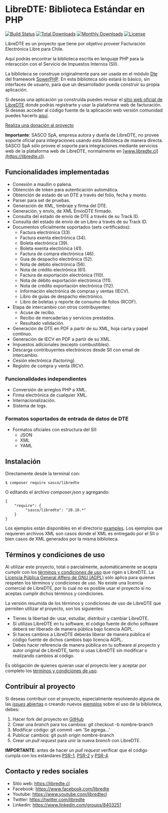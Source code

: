 LibreDTE: Biblioteca Estándar en PHP
====================================

[![Build Status](https://travis-ci.org/LibreDTE/libredte-lib.svg?branch=master)](https://travis-ci.org/LibreDTE/libredte-lib)
[![Total Downloads](https://poser.pugx.org/sasco/libredte/downloads)](https://packagist.org/packages/sasco/libredte)
[![Monthly Downloads](https://poser.pugx.org/sasco/libredte/d/monthly)](https://packagist.org/packages/sasco/libredte)
[![License](https://poser.pugx.org/sasco/libredte/license)](https://packagist.org/packages/sasco/libredte)

LibreDTE es un proyecto que tiene por objetivo proveer Facturación Electrónica
Libre para Chile.

Aquí podrás encontrar la biblioteca escrita en lenguaje PHP para la interacción
con el Servicio de Impuestos Internos (SII).

La biblioteca se construye originalmente para ser usada en el módulo
[Dte](https://github.com/LibreDTE/libredte-modulo-Dte) del framework
[SowerPHP](http://sowerphp.org). En esta biblioteca sólo estará lo básico, sin
interfaces de usuario, para que un desarrollador pueda construir su propia
aplicación.

Si deseas una aplicación ya construída puedes revisar el
[sitio web oficial de LibreDTE](https://libredte.cl) donde podrás registrarte y
usar la plataforma web de facturación. Si deseas acceder al código fuente de la
aplicación web versión comunidad puedes hacerlo
[aquí](https://github.com/LibreDTE/libredte-webapp).

[Realiza una donación al proyecto](https://facturacionlibre.cl/#donar)

**Importante**: SASCO SpA, empresa autora y dueña de LibreDTE, no provee soporte
oficial para integraciones usando esta Biblioteca de manera directa. SASCO SpA
sólo provee el soporte para integraciones mediante servicios web de la
plataforma web de LibreDTE, normalmente en [www.libredte.cl](https://libredte.cl).

Funcionalidades implementadas
-----------------------------

- Conexión a maullin o palena.
- Obtención de token para autenticación automática.
- Obtención de estado de un DTE a través del folio, fecha y monto.
- Parser para set de pruebas.
- Generación de XML, timbraje y firma del DTE.
- Generación, y envío, de XML EnvioDTE firmado.
- Consulta del estado de envío de DTE a través de su Track ID.
- Consulta del estado de envío de un Libro a través de su Track ID.
- Documentos oficialmente soportados (sets certificados):
    - Factura electrónica (33).
    - Factura exenta electrónica (34).
    - Boleta electrónica (39).
    - Boleta exenta electrónica (41).
    - Factura de compra electrónica (46).
    - Guía de despacho electrónica (52).
    - Nota de débito electrónica (56).
    - Nota de crédito electrónica (61).
    - Factura de exportación electrónica (110).
    - Nota de débito exportación electrónica (111).
    - Nota de crédito exportación electrónica (112).
    - Información electrónica de compras y ventas (IECV).
    - Libro de guías de despacho electrónico.
    - Libro de boletas y reporte de consumo de folios (RCOF).
- Etapa de intercambio con otros contribuyentes:
    - Acuse de recibo.
    - Recibo de mercaderías y servicios prestados.
    - Resultado validación.
- Generación de DTE en PDF a partir de su XML, hoja carta y papel contínuo.
- Generación de IECV en PDF a partir de su XML.
- Impuestos adicionales (excepto combustibles).
- Descarga contribuyentes electrónicos desde SII con email de intercambio.
- Cesión electrónica (factoring).
- Registro de compra y venta (RCV).

### Funcionalidades independientes

- Conversión de arreglos PHP a XML.
- Firma electrónica de cualquier XML.
- Internacionalización.
- Sistema de logs.

### Formatos soportados de entrada de datos de DTE

- Formatos oficiales con estructura del SII:
  - JSON
  - XML
  - YAML

Instalación
-----------

Directamente desde la terminal con:

	$ composer require sasco/libredte

O editando el archivo *composer.json* y agregando:

	{
		"require": {
			 "sasco/libredte": "20.10.*"
		}
	}

Los ejemplos están disponibles en el directorio
[examples](https://github.com/LibreDTE/libredte-lib/tree/master/examples).
Los ejemplos que requieren archivos XML son casos donde el XML es entregado
por el SII o bien casos de XML generados por la misma biblioteca.

Términos y condiciones de uso
-----------------------------

Al utilizar este proyecto, total o parcialmente, automáticamente se acepta
cumplir con los [términos y condiciones de uso](https://legal.libredte.cl)
que rigen a LibreDTE. La [Licencia Pública General Affero de GNU (AGPL)](https://raw.githubusercontent.com/LibreDTE/libredte-lib/master/COPYING)
sólo aplica para quienes respeten los términos y condiciones de uso. No existe
una licencia comercial de LibreDTE, por lo cual no es posible usar el proyecto
si no aceptas cumplir dichos términos y condiciones.

La versión resumida de los términos y condiciones de uso de LibreDTE que
permiten utilizar el proyecto, son los siguientes:

- Tienes la libertad de: usar, estudiar, distribuir y cambiar LibreDTE.
- Si utilizas LibreDTE en tu software, el código fuente de dicho software deberá
  ser liberado de manera pública bajo licencia AGPL.
- Si haces cambios a LibreDTE deberás liberar de manera pública el código fuente
  de dichos cambios bajo licencia AGPL.
- Debes hacer referencia de manera pública en tu software al proyecto y autor
  original de LibreDTE, tanto si usas LibreDTE sin modificar o realizando
  cambios al código.

Es obligación de quienes quieran usar el proyecto leer y aceptar por completo
los [términos y condiciones de uso](https://legal.libredte.cl).

Contribuir al proyecto
----------------------

Si deseas contribuir con el proyecto, especialmente resolviendo alguna de las
[*issues* abiertas](https://github.com/LibreDTE/libredte-lib/issues) o creando nuevos
[ejemplos](https://github.com/LibreDTE/libredte-lib/tree/master/examples) sobre el
uso de la biblioteca, debes:

1. Hacer fork del proyecto en [GitHub](https://github.com/LibreDTE/libredte-lib)
2. Crear una *branch* para los cambios: git checkout -b nombre-branch
3. Modificar código: git commit -am 'Se agrega...'
4. Publicar cambios: git push origin nombre-branch
5. Crear un *pull request* para unir la nueva *branch* con LibreDTE.

**IMPORTANTE**: antes de hacer un *pull request* verificar que el código
cumpla con los estándares [PSR-1](http://www.php-fig.org/psr/psr-1),
[PSR-2](http://www.php-fig.org/psr/psr-2) y
[PSR-4](http://www.php-fig.org/psr/psr-4).

Contacto y redes sociales
-------------------------

- Sitio web: <https://libredte.cl>
- Facebook: <https://www.facebook.com/libredte>
- Youtube: <https://www.youtube.com/libredtecl>
- Twitter: <https://twitter.com/libredte>
- Linkedin: <https://www.linkedin.com/groups/8403251>
